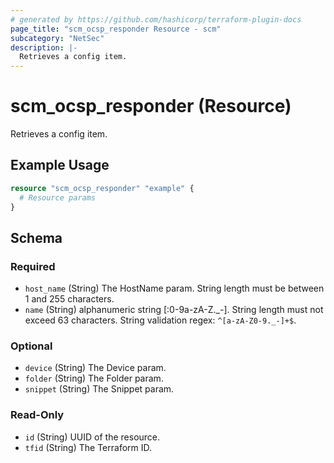 ```yaml
---
# generated by https://github.com/hashicorp/terraform-plugin-docs
page_title: "scm_ocsp_responder Resource - scm"
subcategory: "NetSec"
description: |-
  Retrieves a config item.
---
```


# scm_ocsp_responder (Resource)

Retrieves a config item.

## Example Usage

```terraform
resource "scm_ocsp_responder" "example" {
  # Resource params
}
```

<!-- schema generated by tfplugindocs -->
## Schema

### Required

- `host_name` (String) The HostName param. String length must be between 1 and 255 characters.
- `name` (String) alphanumeric string [:0-9a-zA-Z._-]. String length must not exceed 63 characters. String validation regex: `^[a-zA-Z0-9._-]+$`.

### Optional

- `device` (String) The Device param.
- `folder` (String) The Folder param.
- `snippet` (String) The Snippet param.

### Read-Only

- `id` (String) UUID of the resource.
- `tfid` (String) The Terraform ID.
